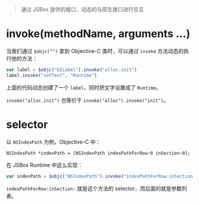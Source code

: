 > 通过 JSBox 提供的接口，动态的与原生接口进行交互

# invoke(methodName, arguments ...)

当我们通过 `$objc("")` 拿到 Objective-C 类时，可以通过 `invoke` 方法动态的执行他的方法：

```js
var label = $objc("UILabel").invoke("alloc.init")
label.invoke("setText", "Runtime")
```

上面的代码动态创建了一个 `label`，同时把文字设置成了 `Runtime`。

`invoke("alloc.init")` 也等价于 `invoke("alloc").invoke("init")`。

# selector

以 `NSIndexPath` 为例，Objective-C 中：

```objc
NSIndexPath *indexPath = [NSIndexPath indexPathForRow:0 inSection:0];
```

在 JSBox Runtime 中这么实现：

```js
var indexPath = $objc("NSIndexPath").invoke("indexPathForRow:inSection:", 0, 0)
```

`indexPathForRow:inSection:` 就是这个方法的 selector，而后面的就是参数列表。